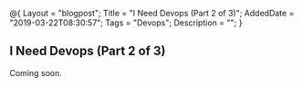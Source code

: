 @{
    Layout = "blogpost";
    Title = "I Need Devops (Part 2 of 3)";
    AddedDate = "2019-03-22T08:30:57";
    Tags = "Devops";
    Description = "";
}

## I Need Devops (Part 2 of 3)

Coming soon.